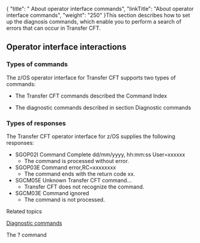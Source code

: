 {
    "title": " About operator interface commands",
    "linkTitle": "About operator interface commands",
    "weight": "250"
}This section describes how to set up the diagnosis commands, which enable you to perform a search of errors that can occur in Transfer CFT.

## Operator interface interactions

### Types of commands 

The z/OS operator interface for Transfer CFT supports two types of commands:

-   The Transfer CFT commands described the <span class="span_20"><span class="span_20">Command Index</span></span>

<!-- -->

-   The diagnostic commands described in section <span class="Hyperlink">Diagnostic commands</span>

### Types of responses

The Transfer CFT operator interface for z/OS supplies the following responses:

-   SGOP02I Command Complete dd/mm/yyyy, hh:mm:ss User=xxxxxx
    -   The command is processed without error.
-   SGOP03E Command error,RC=xxxxxxxx
    -   The command ends with the return code xx.
-   SGCM05E Unknown Transfer CFT command...
    -   Transfer CFT does not recognize the command.
-   SGCM03E Command ignored
    -   The command is not processed.

Related topics

[Diagnostic commands](#)

The ? command
